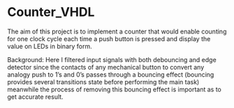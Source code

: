 # Counter_VHDL
The aim of this project is to implement a counter that would enable counting for one clock cycle each time a push button is pressed and display the value on LEDs in binary form.

Background:
Here I filtered input signals with both debouncing and edge detector since the contacts of any mechanical button to convert any analogy push to 1’s and 0’s passes through a bouncing effect (bouncing provides several transitions state before performing the main task) meanwhile the process of removing this bouncing effect is important as to get accurate result.

